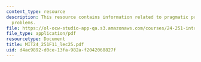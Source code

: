 ```yaml
---
content_type: resource
description: This resource contains information related to pragmatic pretense & frege
  problems.
file: https://ol-ocw-studio-app-qa.s3.amazonaws.com/courses/24-251-introduction-to-philosophy-of-language-fall-2011/d4ac9892d0ce13fa982af2042068827f_MIT24_251F11_lec25.pdf
file_type: application/pdf
resourcetype: Document
title: MIT24_251F11_lec25.pdf
uid: d4ac9892-d0ce-13fa-982a-f2042068827f
---
```

